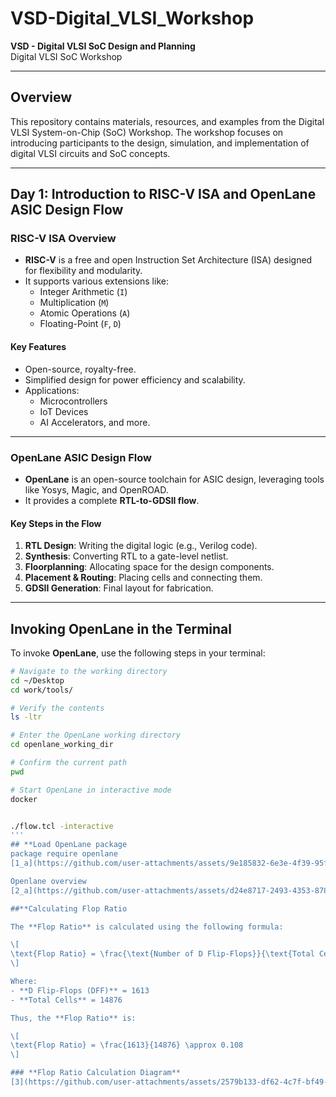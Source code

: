 # VSD-Digital_VLSI_Workshop
**VSD - Digital VLSI SoC Design and Planning**  
Digital VLSI SoC Workshop  

---

## **Overview**
This repository contains materials, resources, and examples from the Digital VLSI System-on-Chip (SoC) Workshop. The workshop focuses on introducing participants to the design, simulation, and implementation of digital VLSI circuits and SoC concepts.

---

## **Day 1: Introduction to RISC-V ISA and OpenLane ASIC Design Flow**

### **RISC-V ISA Overview**
- **RISC-V** is a free and open Instruction Set Architecture (ISA) designed for flexibility and modularity.
- It supports various extensions like:
  - Integer Arithmetic (`I`)
  - Multiplication (`M`)
  - Atomic Operations (`A`)
  - Floating-Point (`F`, `D`)

#### **Key Features**
- Open-source, royalty-free.
- Simplified design for power efficiency and scalability.
- Applications:
  - Microcontrollers
  - IoT Devices
  - AI Accelerators, and more.

---

### **OpenLane ASIC Design Flow**
- **OpenLane** is an open-source toolchain for ASIC design, leveraging tools like Yosys, Magic, and OpenROAD.
- It provides a complete **RTL-to-GDSII flow**.

#### **Key Steps in the Flow**
1. **RTL Design**: Writing the digital logic (e.g., Verilog code).
2. **Synthesis**: Converting RTL to a gate-level netlist.
3. **Floorplanning**: Allocating space for the design components.
4. **Placement & Routing**: Placing cells and connecting them.
5. **GDSII Generation**: Final layout for fabrication.

---

## **Invoking OpenLane in the Terminal**

To invoke **OpenLane**, use the following steps in your terminal:

```bash
# Navigate to the working directory
cd ~/Desktop
cd work/tools/

# Verify the contents
ls -ltr

# Enter the OpenLane working directory
cd openlane_working_dir

# Confirm the current path
pwd

# Start OpenLane in interactive mode
docker


./flow.tcl -interactive
'''
## **Load OpenLane package
package require openlane
[1_a](https://github.com/user-attachments/assets/9e185832-6e3e-4f39-95fc-67d28901db7e)

Openlane overview
[2_a](https://github.com/user-attachments/assets/d24e8717-2493-4353-8780-e78056538bd0)

##**Calculating Flop Ratio

The **Flop Ratio** is calculated using the following formula:

\[
\text{Flop Ratio} = \frac{\text{Number of D Flip-Flops}}{\text{Total Cells}}
\]

Where:  
- **D Flip-Flops (DFF)** = 1613  
- **Total Cells** = 14876  

Thus, the **Flop Ratio** is:

\[
\text{Flop Ratio} = \frac{1613}{14876} \approx 0.108
\]

### **Flop Ratio Calculation Diagram**
[3](https://github.com/user-attachments/assets/2579b133-df62-4c7f-bf49-1a492e7226af)





